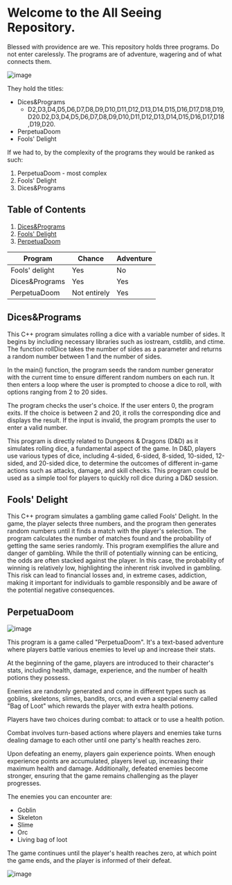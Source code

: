 # Welcome to the All Seeing Repository.

Blessed with providence are we. 
This repository holds three programs. 
Do not enter carelessly.
The programs are of adventure, wagering and of what connects them.

![image](https://github.com/hamzulak/all-seeing-repository/assets/148567107/580410c4-1dff-4b86-a9b0-b706dae1b913)



They hold the titles:
 - Dices&Programs
	 - D2,D3,D4,D5,D6,D7,D8,D9,D10,D11,D12,D13,D14,D15,D16,D17,D18,D19,D20.D2,D3,D4,D5,D6,D7,D8,D9,D10,D11,D12,D13,D14,D15,D16,D17,D18,D19,D20.
 - PerpetuaDoom
 - Fools' Delight

If we had to, by the complexity of the programs they would be ranked as such:
1. PerpetuaDoom - most complex
2. Fools' Delight
3. Dices&Programs

## Table of Contents
1. [Dices&Programs](#dicesprograms)
2. [Fools' Delight](#fools-delight)
3. [PerpetuaDoom](#perpetuadoom)

| Program          | Chance  | Adventure |
|----------------|---------|-----------|
| Fools' delight | Yes     | No        |
| Dices&Programs | Yes     | Yes       |
| PerpetuaDoom   | Not entirely      | Yes       |

## Dices&Programs

This C++ program simulates rolling a dice with a variable number of sides. It begins by including necessary libraries such as iostream, cstdlib, and ctime. The function rollDice takes the number of sides as a parameter and returns a random number between 1 and the number of sides.

In the main() function, the program seeds the random number generator with the current time to ensure different random numbers on each run. It then enters a loop where the user is prompted to choose a dice to roll, with options ranging from 2 to 20 sides.

The program checks the user's choice. If the user enters 0, the program exits. If the choice is between 2 and 20, it rolls the corresponding dice and displays the result. If the input is invalid, the program prompts the user to enter a valid number.

This program is directly related to Dungeons & Dragons (D&D) as it simulates rolling dice, a fundamental aspect of the game. In D&D, players use various types of dice, including 4-sided, 6-sided, 8-sided, 10-sided, 12-sided, and 20-sided dice, to determine the outcomes of different in-game actions such as attacks, damage, and skill checks. This program could be used as a simple tool for players to quickly roll dice during a D&D session.

## Fools' Delight 

This C++ program simulates a gambling game called Fools' Delight. In the game, the player selects three numbers, and the program then generates random numbers until it finds a match with the player's selection. The program calculates the number of matches found and the probability of getting the same series randomly. This program exemplifies the allure and danger of gambling. While the thrill of potentially winning can be enticing, the odds are often stacked against the player. In this case, the probability of winning is relatively low, highlighting the inherent risk involved in gambling. This risk can lead to financial losses and, in extreme cases, addiction, making it important for individuals to gamble responsibly and be aware of the potential negative consequences.

## PerpetuaDoom 

![image](https://github.com/hamzulak/all-seeing-repository/assets/148567107/7cbd97f3-f5c5-4401-9210-cd17a07d8a89)


This program is a game called "PerpetuaDoom". It's a text-based adventure where players battle various enemies to level up and increase their stats. 

At the beginning of the game, players are introduced to their character's stats, including health, damage, experience, and the number of health potions they possess. 

Enemies are randomly generated and come in different types such as goblins, skeletons, slimes, bandits, orcs, and even a special enemy called "Bag of Loot" which rewards the player with extra health potions. 

Players have two choices during combat: to attack or to use a health potion. 

Combat involves turn-based actions where players and enemies take turns dealing damage to each other until one party's health reaches zero. 

Upon defeating an enemy, players gain experience points. When enough experience points are accumulated, players level up, increasing their maximum health and damage. Additionally, defeated enemies become stronger, ensuring that the game remains challenging as the player progresses.

The enemies you can encounter are: 
- Goblin
- Skeleton
- Slime
- Orc
- Living bag of loot

The game continues until the player's health reaches zero, at which point the game ends, and the player is informed of their defeat.


![image](https://github.com/hamzulak/all-seeing-repository/assets/148567107/ff8bb64e-af85-46a2-8292-9cbbd62c1430)

